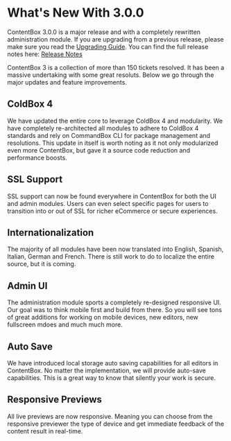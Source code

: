 # What's New With 3.0.0

ContentBox 3.0.0 is a major release and with a completely rewritten administration module.  If you are upgrading from a previous release, please make sure you read the [Upgrading Guide](upgrading.md).  You can find the full release notes here: [Release Notes](https://ortussolutions.atlassian.net/secure/ReleaseNote.jspa?projectId=10008&version=12908)

ContentBox 3 is a collection of more than 150 tickets resolved.  It has been a massive undertaking with some great resoluts.  Below we go through the major updates and feature improvements.

## ColdBox 4 
We have updated the entire core to leverage ColdBox 4 and modularity.  We have completely re-architected all modules to adhere to ColdBox 4 standards and rely on CommandBox CLI for package management and resolutions.  This update in itself is worth noting as it not only modularized even more ContentBox, but gave it a source code reduction and performance boosts.

## SSL Support
SSL support can now be found everywhere in ContentBox for both the UI and admin modules.  Users can even select specific pages for users to transition into or out of SSL for richer eCommerce or secure experiences.

## Internationalization
The majority of all modules have been now translated into English, Spanish, Italian, German and French.  There is still work to do to localize the entire source, but it is coming.


## Admin UI
The administration module sports a completely re-designed responsive UI.  Our goal was to think mobile first and build from there.  So you will see tons of great additions for working on mobile devices, new editors, new fullscreen mdoes and much much more.

## Auto Save
We have introduced local storage auto saving capabilities for all editors in ContentBox.  No matter the implementation, we will provide auto-save capabilities.  This is a great way to know that silently your work is secure.

## Responsive Previews
All live previews are now responsive.  Meaning you can choose from the responsive previewer the type of device and get immediate feedback of the content result in real-time.




                        